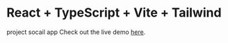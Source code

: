 # React + TypeScript + Vite + Tailwind
project socail app 
Check out the live demo [here](https://65eca9f528bd13d20002b57b--eloquent-chebakia-a517b2.netlify.app/).
